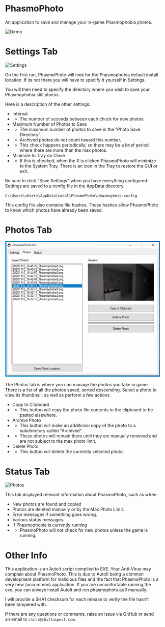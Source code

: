 # PhasmoPhoto
An application to save and manage your in-game Phasmophobia photos.

![Demo](pp_02_demo1.gif)

# Settings Tab

![Settings](http://chillaspect.com/images/phasmophoto/phasmophoto02_settings.png)

On the first run, PhasmoPhoto will look for the Phasmophobia default install location. If its not there you will have to specify it yourself in Settings. 

You will then need to specify the directory where you wish to save your Phasmophobia still photos.

Here is a description of the other settings:
- Interval
- - The number of seconds between each check for new photos.
- Maximum Number of Photos to Save
- - The maximum number of photos to save in the "Photo Save Directory".
- - Archived photos do not count toward this number.
- - This check happens periodically, so there may be a brief period where there are more than the max photos.
- Minimize to Tray on Close
- - If this is checked, when the X is clicked PhasmoPhoto will minimize to the System Tray. There is an icon in the Tray to restore the GUI or exit.

Be sure to click "Save Settings" when you have everything configured. Settings are saved to a config file in the AppData directory.

`C:\Users\<User>\AppData\Local\PhasmoPhoto\phasmophoto.config`

This config file also contains file hashes. These hashes allow PhasmoPhoto to know which photos have already been saved.

# Photos Tab

![Photos](pp_02_demo2.gif)

The Photos tab is where you can manage the photos you take in game. There is a list of all the photos saved, sorted descending. Select a photo to view its thumbnail, as well as perform a few actions:
- Copy to Clipboard
- - This button will copy the photo file contents to the clipboard to be pasted elsewhere.
- Archive Photo
- - This button will make an additional copy of the photo to a subdirectory called "Archived".
- - These photos will remain there until they are manually removed and are not subject to the max photo limit.
- Delete Photo
- - This button will delete the currently selected photo.

# Status Tab

![Photos](http://chillaspect.com/images/phasmophoto/phasmophoto02_status.png)

This tab displayed relevant information about PhasmoPhoto, such as when:
- New photos are found and copied
- Photos are deleted manually or by the Max Photo Limit.
- Error messages if something goes wrong.
- Various status messages.
- If Phasmophobia is currently running 
- - PhasmoPhoto will not check for new photos unless the game is running.

# Other Info

This application is an AutoIt script compiled to EXE. Your Anti-Virus may complain about PhasmoPhoto. This is due to AutoIt being a common development platform for malicious files and the fact that PhasmoPhoto is a very new (uncommon) application. If you are uncomfortable running the exe, you can always install AutoIt and run phasmophoto.au3 manually.

I will provide a SHA1 checksum for each release to verify the file hasn't been tampered with.

If there are any questions or comments, raise an issue via GitHub or send an email to `chill@chillaspect.com`.


